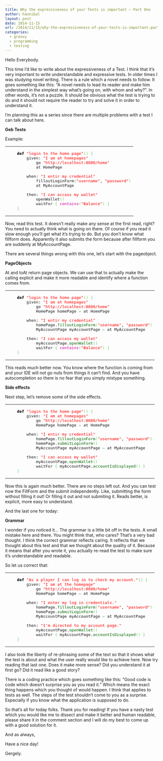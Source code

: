 ```yaml
---
title: Why the expressiveness of your Tests is important – Part One
author: hannibal
layout: post
date: 2014-11-15
url: /2014/11/15/why-the-expressiveness-of-your-tests-is-important-part-one/
categories:
  - groovy
  - programming
  - testing
---
```

Hello Everybody.

This time I&#8217;d like to write about the expressiveness of a Test. I think that it&#8217;s very important to write understandable and expressive tests. In older times I was studying novel writing. There is a rule which a novel needs to follow. It goes something like this: &#8220;A novel needs to lead its reader and make him understand in the simplest way what&#8217;s going on, with whom and why?&#8221;. In other words, it&#8217;s not a puzzle. It should be obvious what the test is trying to do and it should not require the reader to try and solve it in order to understand it.

<!--more-->

I&#8217;m planning this as a series since there are multiple problems with a test I can talk about here.

**Geb Tests**

Example:

<div class="wp_syntax">
  <table>
    <tr>
      <td class="code">
        <pre class="groovy" style="font-family:monospace;">    <span style="color: #000000; font-weight: bold;">def</span> <span style="color: #ff0000;">"login to the home page"</span><span style="color: #66cc66;">&#40;</span><span style="color: #66cc66;">&#41;</span> <span style="color: #66cc66;">&#123;</span>
        given: <span style="color: #ff0000;">"I am at homepages"</span>
            go <span style="color: #ff0000;">"http://localhost:8080/home"</span>
            at HomePage
&nbsp;
        when: <span style="color: #ff0000;">"I entir my credential"</span>
            filloutLoginForm<span style="color: #66cc66;">&#40;</span><span style="color: #ff0000;">"username"</span>, <span style="color: #ff0000;">"password"</span><span style="color: #66cc66;">&#41;</span>
            at MyAccountPage
&nbsp;
        then: <span style="color: #ff0000;">"I can accass my wallet"</span>
            openWallet<span style="color: #66cc66;">&#40;</span><span style="color: #66cc66;">&#41;</span>
            waitFor <span style="color: #66cc66;">&#123;</span> <span style="color: #CC0099;">contains</span><span style="color: #66cc66;">&#40;</span><span style="color: #ff0000;">"Balance"</span><span style="color: #66cc66;">&#41;</span> <span style="color: #66cc66;">&#125;</span>
    <span style="color: #66cc66;">&#125;</span></pre>
      </td>
    </tr>
  </table>
</div>

Now, read this test. It doesn&#8217;t really make any sense at the first read, right? You need to actually think what is going on there. Of course if you read it slow enough you&#8217;ll get what it&#8217;s trying to do. But you don&#8217;t know what fillform does. Apparently it also submits the form because after fillform you are suddenly at MyAccountPage.

There are several things wrong with this one, let&#8217;s start with the pageobject.

**PageObjects**

At and toAt return page objects. We can use that to actually make the calling explicit and make it more readable and identify where a function comes from.

<div class="wp_syntax">
  <table>
    <tr>
      <td class="code">
        <pre class="groovy" style="font-family:monospace;">    <span style="color: #000000; font-weight: bold;">def</span> <span style="color: #ff0000;">"login to the home page"</span><span style="color: #66cc66;">&#40;</span><span style="color: #66cc66;">&#41;</span> <span style="color: #66cc66;">&#123;</span>
        given: <span style="color: #ff0000;">"I am at homepages"</span>
            go <span style="color: #ff0000;">"http://localhost:8080/home"</span>
            HomePage homePage <span style="color: #66cc66;">=</span> at HomePage
&nbsp;
        when: <span style="color: #ff0000;">"I entir my credential"</span>
            homePage.<span style="color: #006600;">filloutLoginForm</span><span style="color: #66cc66;">&#40;</span><span style="color: #ff0000;">"username"</span>, <span style="color: #ff0000;">"password"</span><span style="color: #66cc66;">&#41;</span>
            MyAccountPage myAccountPage <span style="color: #66cc66;">=</span> at MyAccountPage
&nbsp;
        then: <span style="color: #ff0000;">"I can accass my wallet"</span>
            myAccountPage.<span style="color: #006600;">openWallet</span><span style="color: #66cc66;">&#40;</span><span style="color: #66cc66;">&#41;</span>
            waitFor <span style="color: #66cc66;">&#123;</span> <span style="color: #CC0099;">contains</span><span style="color: #66cc66;">&#40;</span><span style="color: #ff0000;">"Balance"</span><span style="color: #66cc66;">&#41;</span> <span style="color: #66cc66;">&#125;</span>
    <span style="color: #66cc66;">&#125;</span></pre>
      </td>
    </tr>
  </table>
</div>

This reads much better now. You know where the function is coming from and your IDE will not go nuts from things it can&#8217;t find. And you have autocompletion so there is no fear that you simply mistype something.

**Side effects**

Next step, let&#8217;s remove some of the side effects.

<div class="wp_syntax">
  <table>
    <tr>
      <td class="code">
        <pre class="groovy" style="font-family:monospace;">    <span style="color: #000000; font-weight: bold;">def</span> <span style="color: #ff0000;">"login to the home page"</span><span style="color: #66cc66;">&#40;</span><span style="color: #66cc66;">&#41;</span> <span style="color: #66cc66;">&#123;</span>
        given: <span style="color: #ff0000;">"I am at homepages"</span>
            go <span style="color: #ff0000;">"http://localhost:8080/home"</span>
            HomePage homePage <span style="color: #66cc66;">=</span> at HomePage
&nbsp;
        when: <span style="color: #ff0000;">"I entir my credential"</span>
            homePage.<span style="color: #006600;">filloutLoginForm</span><span style="color: #66cc66;">&#40;</span><span style="color: #ff0000;">"username"</span>, <span style="color: #ff0000;">"password"</span><span style="color: #66cc66;">&#41;</span>
            homePage.<span style="color: #006600;">submitLoginForm</span><span style="color: #66cc66;">&#40;</span><span style="color: #66cc66;">&#41;</span>
            MyAccountPage myAccountPage <span style="color: #66cc66;">=</span> at MyAccountPage
&nbsp;
        then: <span style="color: #ff0000;">"I can accass my wallet"</span>
            myAccountPage.<span style="color: #006600;">openWallet</span><span style="color: #66cc66;">&#40;</span><span style="color: #66cc66;">&#41;</span>
            waitFor <span style="color: #66cc66;">&#123;</span> myAccountPage.<span style="color: #006600;">accountIsDisplayed</span><span style="color: #66cc66;">&#40;</span><span style="color: #66cc66;">&#41;</span> <span style="color: #66cc66;">&#125;</span>
    <span style="color: #66cc66;">&#125;</span></pre>
      </td>
    </tr>
  </table>
</div>

Now this is again much better. There are no steps left out. And you can test now the FillForm and the submit independently. Like, submitting the form without filling it out! Or filling it out and not submiting it. Reads better, is explicit, more easy to understand.

And the last one for today:

**Grammar**

I wonder if you noticed it&#8230; The grammar is a little bit off in the tests. A small mistake here and there. You might think that, who cares? That&#8217;s a very bad thought. I think the correct grammar reflects caring. It reflects that we thought about this test and that we thought about the quality of it. Because it means that after you wrote it, you actually re-read the test to make sure it&#8217;s understandable and readable.

So let us correct that:

<div class="wp_syntax">
  <table>
    <tr>
      <td class="code">
        <pre class="groovy" style="font-family:monospace;">    <span style="color: #000000; font-weight: bold;">def</span> <span style="color: #ff0000;">"As a player I can log in to check my account."</span><span style="color: #66cc66;">&#40;</span><span style="color: #66cc66;">&#41;</span> <span style="color: #66cc66;">&#123;</span>
        given: <span style="color: #ff0000;">"I am at the homepage"</span>
            go <span style="color: #ff0000;">"http://localhost:8080/home"</span>
            HomePage homePage <span style="color: #66cc66;">=</span> at HomePage
&nbsp;
        when: <span style="color: #ff0000;">"I enter my log in credentials."</span>
            homePage.<span style="color: #006600;">filloutLoginForm</span><span style="color: #66cc66;">&#40;</span><span style="color: #ff0000;">"username"</span>, <span style="color: #ff0000;">"password"</span><span style="color: #66cc66;">&#41;</span>
            homePage.<span style="color: #006600;">submitLoginForm</span><span style="color: #66cc66;">&#40;</span><span style="color: #66cc66;">&#41;</span>
            MyAccountPage myAccountPage <span style="color: #66cc66;">=</span> at MyAccountPage
&nbsp;
        then: <span style="color: #ff0000;">"I'm directed to my account page."</span>
            myAccountPage.<span style="color: #006600;">openWallet</span><span style="color: #66cc66;">&#40;</span><span style="color: #66cc66;">&#41;</span>
            waitFor <span style="color: #66cc66;">&#123;</span> myAccountPage.<span style="color: #006600;">accountIsDisplayed</span><span style="color: #66cc66;">&#40;</span><span style="color: #66cc66;">&#41;</span> <span style="color: #66cc66;">&#125;</span>
    <span style="color: #66cc66;">&#125;</span></pre>
      </td>
    </tr>
  </table>
</div>

I also took the liberty of re-phrasing some of the text so that it shows what the test is about and what the user really would like to achieve here. Now try reading that last one. Does it make more sense? Did you understand it at first go? Did it read like a good story?

There is a coding practice which goes something like this: &#8220;Good code is code which doesn&#8217;t surprise you as you read it.&#8221; Which means the exact thing happens which you thought of would happen. I think that applies to tests as well. The steps of the test shouldn&#8217;t come to you as a surprise. Especially if you know what the application is supposed to do.

So that&#8217;s all for today folks. Thank you for reading! If you have a nasty test which you would like me to dissect and make it better and human readable, please share it in the comment section and I will do my best to come up with a good solution for it.

And as always,
  
Have a nice day!
  
Gergely.